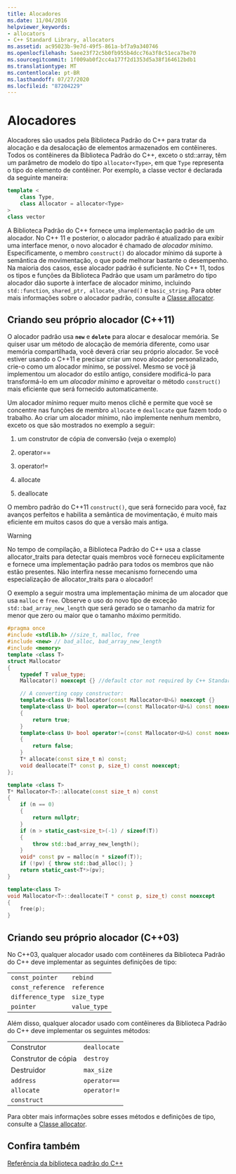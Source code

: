 ```yaml
---
title: Alocadores
ms.date: 11/04/2016
helpviewer_keywords:
- allocators
- C++ Standard Library, allocators
ms.assetid: ac95023b-9e7d-49f5-861a-bf7a9a340746
ms.openlocfilehash: 5aee23f72c5b0fb955b4dcc76a3f8c51eca7be70
ms.sourcegitcommit: 1f009ab0f2cc4a177f2d1353d5a38f164612bdb1
ms.translationtype: MT
ms.contentlocale: pt-BR
ms.lasthandoff: 07/27/2020
ms.locfileid: "87204229"
---
```

# <a name="allocators"></a>Alocadores

Alocadores são usados pela Biblioteca Padrão do C++ para tratar da alocação e da desalocação de elementos armazenados em contêineres. Todos os contêineres da Biblioteca Padrão do C++, exceto o std::array, têm um parâmetro de modelo do tipo `allocator<Type>`, em que `Type` representa o tipo do elemento de contêiner. Por exemplo, a classe vector é declarada da seguinte maneira:

```cpp
template <
    class Type,
    class Allocator = allocator<Type>
>
class vector
```

A Biblioteca Padrão do C++ fornece uma implementação padrão de um alocador. No C++ 11 e posterior, o alocador padrão é atualizado para exibir uma interface menor, o novo alocador é chamado de *alocador mínimo*. Especificamente, o membro `construct()` do alocador mínimo dá suporte à semântica de movimentação, o que pode melhorar bastante o desempenho. Na maioria dos casos, esse alocador padrão é suficiente. No C++ 11, todos os tipos e funções da Biblioteca Padrão que usam um parâmetro do tipo alocador dão suporte à interface de alocador mínimo, incluindo `std::function`, `shared_ptr, allocate_shared()` e `basic_string`.  Para obter mais informações sobre o alocador padrão, consulte a [Classe allocator](allocator-class.md).

## <a name="writing-your-own-allocator-c11"></a>Criando seu próprio alocador (C++11)

O alocador padrão usa **`new`** e **`delete`** para alocar e desalocar memória. Se quiser usar um método de alocação de memória diferente, como usar memória compartilhada, você deverá criar seu próprio alocador. Se você estiver usando o C++11 e precisar criar um novo alocador personalizado, crie-o como um alocador mínimo, se possível. Mesmo se você já implementou um alocador do estilo antigo, considere modificá-lo para transformá-lo em um *alocador mínimo* e aproveitar o método `construct()` mais eficiente que será fornecido automaticamente.

Um alocador mínimo requer muito menos clichê e permite que você se concentre nas funções de membro `allocate` e `deallocate` que fazem todo o trabalho. Ao criar um alocador mínimo, não implemente nenhum membro, exceto os que são mostrados no exemplo a seguir:

1. um construtor de cópia de conversão (veja o exemplo)

1. operator==

1. operator!=

1. allocate

1. deallocate

O membro padrão do C++11 `construct()`, que será fornecido para você, faz avanços perfeitos e habilita a semântica de movimentação, é muito mais eficiente em muitos casos do que a versão mais antiga.

> [!WARNING]
> No tempo de compilação, a Biblioteca Padrão do C++ usa a classe allocator_traits para detectar quais membros você forneceu explicitamente e fornece uma implementação padrão para todos os membros que não estão presentes. Não interfira nesse mecanismo fornecendo uma especialização de allocator_traits para o alocador!

O exemplo a seguir mostra uma implementação mínima de um alocador que usa `malloc` e `free`. Observe o uso do novo tipo de exceção `std::bad_array_new_length` que será gerado se o tamanho da matriz for menor que zero ou maior que o tamanho máximo permitido.

```cpp
#pragma once
#include <stdlib.h> //size_t, malloc, free
#include <new> // bad_alloc, bad_array_new_length
#include <memory>
template <class T>
struct Mallocator
{
    typedef T value_type;
    Mallocator() noexcept {} //default ctor not required by C++ Standard Library

    // A converting copy constructor:
    template<class U> Mallocator(const Mallocator<U>&) noexcept {}
    template<class U> bool operator==(const Mallocator<U>&) const noexcept
    {
        return true;
    }
    template<class U> bool operator!=(const Mallocator<U>&) const noexcept
    {
        return false;
    }
    T* allocate(const size_t n) const;
    void deallocate(T* const p, size_t) const noexcept;
};

template <class T>
T* Mallocator<T>::allocate(const size_t n) const
{
    if (n == 0)
    {
        return nullptr;
    }
    if (n > static_cast<size_t>(-1) / sizeof(T))
    {
        throw std::bad_array_new_length();
    }
    void* const pv = malloc(n * sizeof(T));
    if (!pv) { throw std::bad_alloc(); }
    return static_cast<T*>(pv);
}

template<class T>
void Mallocator<T>::deallocate(T * const p, size_t) const noexcept
{
    free(p);
}
```

## <a name="writing-your-own-allocator-c03"></a>Criando seu próprio alocador (C++03)

No C++03, qualquer alocador usado com contêineres da Biblioteca Padrão do C++ deve implementar as seguintes definições de tipo:

|||
|-|-|
|`const_pointer`|`rebind`|
|`const_reference`|`reference`|
|`difference_type`|`size_type`|
|`pointer`|`value_type`|

Além disso, qualquer alocador usado com contêineres da Biblioteca Padrão do C++ deve implementar os seguintes métodos:

|||
|-|-|
|Construtor|`deallocate`|
|Construtor de cópia|`destroy`|
|Destruidor|`max_size`|
|`address`|`operator==`|
|`allocate`|`operator!=`|
|`construct`||

Para obter mais informações sobre esses métodos e definições de tipo, consulte a [Classe allocator](allocator-class.md).

## <a name="see-also"></a>Confira também

[Referência da biblioteca padrão do C++](cpp-standard-library-reference.md)
